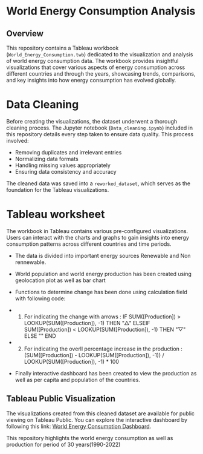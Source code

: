 # World Energy Consumption Analysis

## Overview
This repository contains a Tableau workbook (`World_Energy_Consumption.twb`) dedicated to the visualization and analysis of world energy consumption data. The workbook provides insightful visualizations that cover various aspects of energy consumption across different countries and through the years, showcasing trends, comparisons, and key insights into how energy consumption has evolved globally.

# Data Cleaning
Before creating the visualizations, the dataset underwent a thorough cleaning process. The Jupyter notebook (`Data_cleaning.ipynb`) included in this repository details every step taken to ensure data quality. This process involved:

- Removing duplicates and irrelevant entries
- Normalizing data formats
- Handling missing values appropriately
- Ensuring data consistency and accuracy

The cleaned data was saved into a `reworked_dataset`, which serves as the foundation for the Tableau visualizations.

# Tableau worksheet

The workbook in Tableau contains various pre-configured visualizations. Users can interact with the charts and graphs to gain insights into energy consumption patterns across different countries and time periods.

- The data is divided into important energy sources Renewable and Non rennewable.
- World population and world energy production has been created using geolocation plot as well as bar chart
- Functions to determine change has been done using calculation field with following code:
- 1. For indicating the change with arrows : IF SUM([Production]) > LOOKUP(SUM([Production]), -1) THEN "△" ELSEIF SUM([Production]) < LOOKUP(SUM([Production]), -1) THEN "▽" ELSE "" END
- 2. For indicating the overll percentage increase in the production : (SUM([Production]) - LOOKUP(SUM([Production]), -1)) / LOOKUP(SUM([Production]), -1) * 100

- Finally interactive dashboard has been created to view the production as well as per capita and population of the countries.

## Tableau Public Visualization
The visualizations created from this cleaned dataset are available for public viewing on Tableau Public. You can explore the interactive dashboard by following this link: [World Energy Consumption Dashboard](https://public.tableau.com/app/profile/sumukh.bharadvaja.shivaram/viz/World_Energy_Consumption/Dashboard2?publish=yes).

This repository highlights the world energy consumption as well as production for period of 30 years(1990-2022)